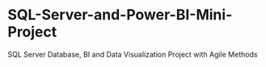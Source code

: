 # SQL-Server-and-Power-BI-Mini-Project
SQL Server Database, BI and Data Visualization Project with Agile Methods
